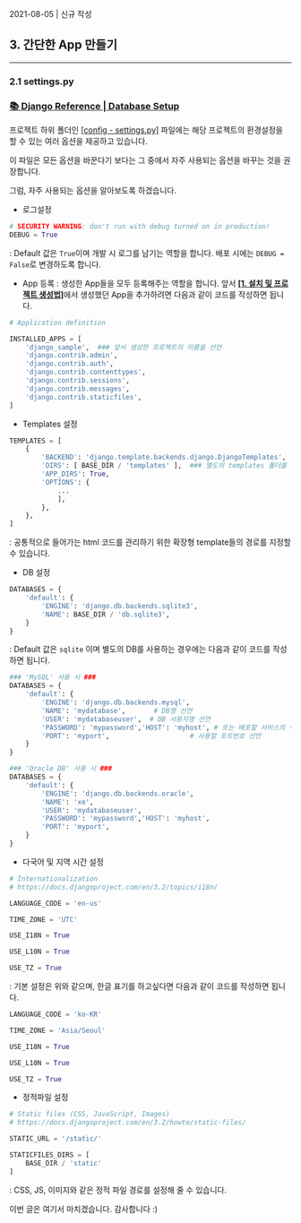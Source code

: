 2021-08-05 | 신규 작성

## 3. 간단한 App 만들기

---

### 2.1 settings.py

### [📚 **Django Reference | Database Setup**](https://docs.djangoproject.com/en/3.2/intro/tutorial02/#writing-your-first-django-app-part-2)

프로젝트 하위 폴더인 <u>[config - settings.py]</u>
파일에는 해당 프로젝트의 환경설정을 할 수 있는 여러 옵션을 제공하고 있습니다. 

이 파일은 모든 옵션을 바꾼다기 보다는 그 중에서 자주 사용되는 옵션을 바꾸는 것을 권장합니다.

그럼, 자주 사용되는 옵션을 알아보도록 하겠습니다.

* 로그설정
```python
# SECURITY WARNING: don't run with debug turned on in production!
DEBUG = True
```
: Default 값은 `True`이며 개발 시 로그를 남기는 역할을 합니다. 배포 시에는 `DEBUG = False`로 변경하도록 합니다.

* App 등록
: 생성한 App들을 모두 등록해주는 역할을 합니다. 앞서 [**[1. 설치 및 프로젝트 생성법]**](./README/01.설치_및_프로젝트_생성법.md)에서 생성했던 App을 추가하려면 다음과 같이 코드를 작성하면 됩니다.

```python
# Application definition

INSTALLED_APPS = [
    'django_sample',  ### 앞서 생성한 프로젝트의 이름을 선언
    'django.contrib.admin',
    'django.contrib.auth',
    'django.contrib.contenttypes',
    'django.contrib.sessions',
    'django.contrib.messages',
    'django.contrib.staticfiles',
]
```

* Templates 설정
```python
TEMPLATES = [
    {
        'BACKEND': 'django.template.backends.django.DjangoTemplates',
        'DIRS': [ BASE_DIR / 'templates' ],  ### 별도의 templates 폴더를 생성하면 'DIRS' 옵션을 선언
        'APP_DIRS': True,
        'OPTIONS': {
            ...
            ],
        },
    },
]
```
: 공통적으로 들어가는 html 코드를 관리하기 위한 확장형 template들의 경로를 지정할 수 있습니다.

* DB 설정
```python
DATABASES = {
    'default': {
        'ENGINE': 'django.db.backends.sqlite3',
        'NAME': BASE_DIR / 'db.sqlite3',
    }
}
```
: Default 값은 `sqlite` 이며 별도의 DB를 사용하는 경우에는 다음과 같이 코드를 작성하면 됩니다.

```python
### 'MySQL' 사용 시 ###
DATABASES = {
    'default': {
        'ENGINE': 'django.db.backends.mysql',
        'NAME': 'mydatabase',       # DB명 선언
        'USER': 'mydatabaseuser',  # DB 사용자명 선언
        'PASSWORD': 'mypassword','HOST': 'myhost', # 또는 배포할 서비스의 주소 선언
        'PORT': 'myport',                    # 사용할 포트번호 선언
    }
}
```

```python
### 'Oracle DB' 사용 시 ###
DATABASES = {
    'default': {
        'ENGINE': 'django.db.backends.oracle',
        'NAME': 'xe',
        'USER': 'mydatabaseuser',
        'PASSWORD': 'mypassword','HOST': 'myhost',
        'PORT': 'myport',
    }
}
```

* 다국어 및 지역 시간 설정
```python
# Internationalization
# https://docs.djangoproject.com/en/3.2/topics/i18n/

LANGUAGE_CODE = 'en-us'

TIME_ZONE = 'UTC'

USE_I18N = True

USE_L10N = True

USE_TZ = True
```
: 기본 설정은 위와 같으며, 한글 표기를 하고싶다면 다음과 같이 코드를 작성하면 됩니다.

```python
LANGUAGE_CODE = 'ko-KR'

TIME_ZONE = 'Asia/Seoul'

USE_I18N = True

USE_L10N = True

USE_TZ = True
```

* 정적파일 설정
```python
# Static files (CSS, JavaScript, Images)
# https://docs.djangoproject.com/en/3.2/howto/static-files/

STATIC_URL = '/static/'

STATICFILES_DIRS = [
    BASE_DIR / 'static'
]
```
: CSS, JS, 이미지와 같은 정적 파일 경로를 설정해 줄 수 있습니다.

이번 글은 여기서 마치겠습니다. 감사합니다 :)